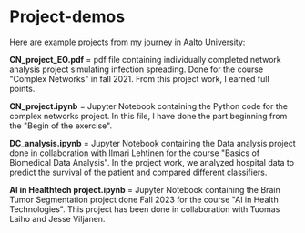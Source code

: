 # Project-demos

Here are example projects from my journey in Aalto University:

**CN_project_EO.pdf** = pdf file containing individually completed network analysis project simulating infection spreading. Done for the course "Complex Networks" in fall 2021. From this project work, I earned full points. 

**CN_project.ipynb** = Jupyter Notebook containing the Python code for the complex networks project. In this file, I have done the part beginning from the "Begin of the exercise".

**DC_analysis.ipynb** = Jupyter Notebook containing the Data analysis project done in collaboration with Ilmari Lehtinen for the course "Basics of Biomedical Data Analysis". In the project work, we analyzed hospital data to predict the survival of the patient and compared different classifiers.

**AI in Healthtech project.ipynb** = Jupyter Notebook containing the Brain Tumor Segmentation project done Fall 2023 for the course "AI in Health Technologies". This project has been done in collaboration with Tuomas Laiho and Jesse Viljanen. 

